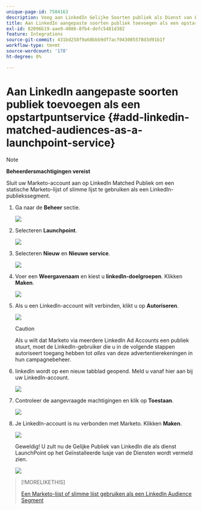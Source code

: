 ```yaml
---
unique-page-id: 7504163
description: Voeg aan LinkedIn Gelijke Soorten publiek als Dienst van LaunchPoint toe - Marketo Docs - de Documentatie van het Product
title: Aan LinkedIn aangepaste soorten publiek toevoegen als een opstartpuntservice
exl-id: 82096b19-aae9-4086-8fb4-defc5481d382
feature: Integrations
source-git-commit: 431bd258f9a68bbb9df7acf043085578d3d91b1f
workflow-type: tm+mt
source-wordcount: '178'
ht-degree: 0%

---
```


# Aan LinkedIn aangepaste soorten publiek toevoegen als een opstartpuntservice {#add-linkedin-matched-audiences-as-a-launchpoint-service}

>[!NOTE]
>
>**Beheerdersmachtigingen vereist**

Sluit uw Marketo-account aan op LinkedIn Matched Publiek om een statische Marketo-lijst of slimme lijst te gebruiken als een LinkedIn-publiekssegment.

1. Ga naar de **Beheer** sectie.

   ![](assets/admin.png)

1. Selecteren **Launchpoint**.

   ![](assets/image2014-12-5-14-3a35-3a27.png)

1. Selecteren **Nieuw** en **Nieuwe service**.

   ![](assets/image2014-12-5-14-3a37-3a33.png)

1. Voer een **Weergavenaam** en kiest u **linkedIn-doelgroepen**. Klikken **Maken**.

   ![](assets/image2018-2-23-14-3a25-3a39.png)

1. Als u een LinkedIn-account wilt verbinden, klikt u op **Autoriseren**.

   ![](assets/authorizeaccount.png)

   >[!CAUTION]
   >
   >Als u wilt dat Marketo via meerdere LinkedIn Ad Accounts een publiek stuurt, moet de LinkedIn-gebruiker die u in de volgende stappen autoriseert toegang hebben tot *alles* van deze advertentierekeningen in hun campagnebeheer.

1. linkedIn wordt op een nieuw tabblad geopend. Meld u vanaf hier aan bij uw LinkedIn-account.

   ![](assets/image2018-2-23-14-3a32-3a20.png)

1. Controleer de aangevraagde machtigingen en klik op **Toestaan**.

   ![](assets/li-permissions.png)

1. Je LinkedIn-account is nu verbonden met Marketo. Klikken **Maken**.

   ![](assets/image2018-2-23-14-3a35-3a55.png)

   Geweldig! U zult nu de Gelijke Publiek van LinkedIn die als dienst LaunchPoint op het Geïnstalleerde lusje van de Diensten wordt vermeld zien.

   ![](assets/bartholomew2.png)

>[!MORELIKETHIS]
>
>[Een Marketo-lijst of slimme lijst gebruiken als een LinkedIn Audience Segment](/help/marketo/product-docs/demand-generation/social/social-functions/use-a-marketo-list-or-smart-list-as-a-linkedin-audience-segment.md)
